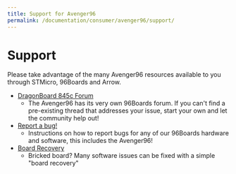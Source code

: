 ```yaml
---
title: Support for Avenger96
permalink: /documentation/consumer/avenger96/support/
---
```

# Support

Please take advantage of the many Avenger96 resources available to you through STMicro, 96Boards and Arrow.

- [DragonBoard 845c Forum](https://discuss.96boards.org/c/products/avenger96)
   - The Avenger96 has its very own 96Boards forum. If you can't find a pre-existing thread that addresses your issue, start your own and let the community help out!
- [Report a bug!](../../../Extras/Report_a_bug/)
   - Instructions on how to report bugs for any of our 96Boards hardware and software, this includes the Avenger96!
- [Board Recovery](../installation/board-recovery/)
   - Bricked board? Many software issues can be fixed with a simple "board recovery"
